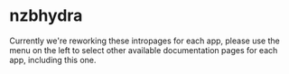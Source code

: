 # nzbhydra

Currently we're reworking these intropages for each app, please use the menu on the left to select other available documentation pages for each app, including this one.
